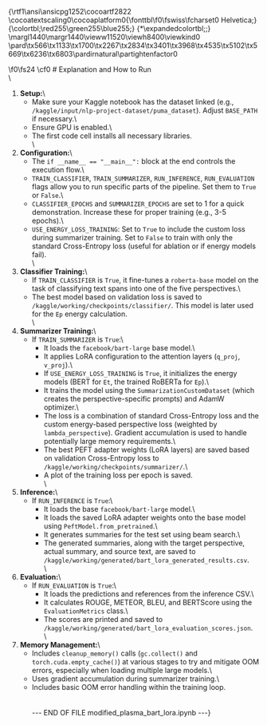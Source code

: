 {\rtf1\ansi\ansicpg1252\cocoartf2822
\cocoatextscaling0\cocoaplatform0{\fonttbl\f0\fswiss\fcharset0 Helvetica;}
{\colortbl;\red255\green255\blue255;}
{\*\expandedcolortbl;;}
\margl1440\margr1440\vieww11520\viewh8400\viewkind0
\pard\tx566\tx1133\tx1700\tx2267\tx2834\tx3401\tx3968\tx4535\tx5102\tx5669\tx6236\tx6803\pardirnatural\partightenfactor0

\f0\fs24 \cf0  # Explanation and How to Run\
\
 1.  **Setup:**\
     *   Make sure your Kaggle notebook has the dataset linked (e.g., `/kaggle/input/nlp-project-dataset/puma_dataset`). Adjust `BASE_PATH` if necessary.\
     *   Ensure GPU is enabled.\
     *   The first code cell installs all necessary libraries.\
\
 2.  **Configuration:**\
     *   The `if __name__ == "__main__":` block at the end controls the execution flow.\
     *   `TRAIN_CLASSIFIER`, `TRAIN_SUMMARIZER`, `RUN_INFERENCE`, `RUN_EVALUATION` flags allow you to run specific parts of the pipeline. Set them to `True` or `False`.\
     *   `CLASSIFIER_EPOCHS` and `SUMMARIZER_EPOCHS` are set to 1 for a quick demonstration. Increase these for proper training (e.g., 3-5 epochs).\
     *   `USE_ENERGY_LOSS_TRAINING`: Set to `True` to include the custom loss during summarizer training. Set to `False` to train with only the standard Cross-Entropy loss (useful for ablation or if energy models fail).\
\
 3.  **Classifier Training:**\
     *   If `TRAIN_CLASSIFIER` is `True`, it fine-tunes a `roberta-base` model on the task of classifying text spans into one of the five perspectives.\
     *   The best model based on validation loss is saved to `/kaggle/working/checkpoints/classifier/`. This model is later used for the `Ep` energy calculation.\
\
 4.  **Summarizer Training:**\
     *   If `TRAIN_SUMMARIZER` is `True`:\
         *   It loads the `facebook/bart-large` base model.\
         *   It applies LoRA configuration to the attention layers (`q_proj`, `v_proj`).\
         *   If `USE_ENERGY_LOSS_TRAINING` is `True`, it initializes the energy models (BERT for `Et`, the trained RoBERTa for `Ep`).\
         *   It trains the model using the `SummarizationCustomDataset` (which creates the perspective-specific prompts) and AdamW optimizer.\
         *   The loss is a combination of standard Cross-Entropy loss and the custom energy-based perspective loss (weighted by `lambda_perspective`). Gradient accumulation is used to handle potentially large memory requirements.\
         *   The best PEFT adapter weights (LoRA layers) are saved based on validation Cross-Entropy loss to `/kaggle/working/checkpoints/summarizer/`.\
         *   A plot of the training loss per epoch is saved.\
\
 5.  **Inference:**\
     *   If `RUN_INFERENCE` is `True`:\
         *   It loads the base `facebook/bart-large` model.\
         *   It loads the saved LoRA adapter weights onto the base model using `PeftModel.from_pretrained`.\
         *   It generates summaries for the test set using beam search.\
         *   The generated summaries, along with the target perspective, actual summary, and source text, are saved to `/kaggle/working/generated/bart_lora_generated_results.csv`.\
\
 6.  **Evaluation:**\
     *   If `RUN_EVALUATION` is `True`:\
         *   It loads the predictions and references from the inference CSV.\
         *   It calculates ROUGE, METEOR, BLEU, and BERTScore using the `EvaluationMetrics` class.\
         *   The scores are printed and saved to `/kaggle/working/generated/bart_lora_evaluation_scores.json`.\
\
 7.  **Memory Management:**\
     *   Includes `cleanup_memory()` calls (`gc.collect()` and `torch.cuda.empty_cache()`) at various stages to try and mitigate OOM errors, especially when loading multiple large models.\
     *   Uses gradient accumulation during summarizer training.\
     *   Includes basic OOM error handling within the training loop.\
\
\
 --- END OF FILE modified_plasma_bart_lora.ipynb ---}